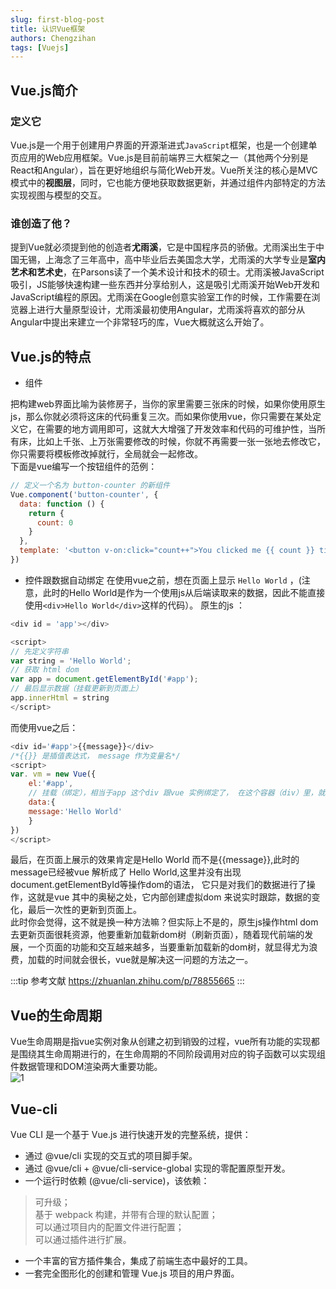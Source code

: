 ```yaml
---
slug: first-blog-post
title: 认识Vue框架
authors: Chengzihan
tags: [Vuejs]
---
```


## Vue.js简介

### 定义它

Vue.js是一个用于创建用户界面的开源渐进式`JavaScript`框架，也是一个创建单页应用的Web应用框架。Vue.js是目前前端界三大框架之一（其他两个分别是React和Angular），旨在更好地组织与简化Web开发。Vue所关注的核心是MVC模式中的**视图层**，同时，它也能方便地获取数据更新，并通过组件内部特定的方法实现视图与模型的交互。  

### 谁创造了他？

提到Vue就必须提到他的创造者**尤雨溪**，它是中国程序员的骄傲。尤雨溪出生于中国无锡，上海念了三年高中，高中毕业后去美国念大学，尤雨溪的大学专业是**室内艺术和艺术史**，在Parsons读了一个美术设计和技术的硕士。尤雨溪被JavaScript吸引，JS能够快速构建一些东西并分享给别人，这是吸引尤雨溪开始Web开发和JavaScript编程的原因。尤雨溪在Google创意实验室工作的时候，工作需要在浏览器上进行大量原型设计，尤雨溪最初使用Angular，尤雨溪将喜欢的部分从Angular中提出来建立一个非常轻巧的库，Vue大概就这么开始了。  

## Vue.js的特点

- 组件

把构建web界面比喻为装修房子，当你的家里需要三张床的时候，如果你使用原生js，那么你就必须将这床的代码重复三次。而如果你使用vue，你只需要在某处定义它，在需要的地方调用即可，这就大大增强了开发效率和代码的可维护性，当所有床，比如上千张、上万张需要修改的时候，你就不再需要一张一张地去修改它，你只需要将模板修改掉就行，全局就会一起修改。  
下面是vue编写一个按钮组件的范例：  

```js
// 定义一个名为 button-counter 的新组件
Vue.component('button-counter', {
  data: function () {
    return {
      count: 0
    }
  },
  template: '<button v-on:click="count++">You clicked me {{ count }} times.</button>'
})
```

- 控件跟数据自动绑定
在使用vue之前，想在页面上显示 `Hello World` ，(注意，此时的Hello World是作为一个使用js从后端读取来的数据，因此不能直接使用`<div>Hello World</div>`这样的代码）。
原生的js ：  

```js
<div id = 'app'></div>

<script>
// 先定义字符串
var string = 'Hello World';
// 获取 html dom
var app = document.getElementById('#app');
// 最后显示数据（挂载更新到页面上）
app.innerHtml = string
</script>
```

而使用vue之后：  

```js
<div id='#app'>{{message}}</div>
/*{{}} 是插值表达式， message 作为变量名*/
<script>
var. vm = new Vue({
    el:'#app', 
    // 挂载（绑定），相当于app 这个div 跟vue 实例绑定了， 在这个容器（div）里，就可以用vue来操作了
    data:{
    message:'Hello World'
    }
})
</script>
```

最后，在页面上展示的效果肯定是Hello World 而不是{{message}},此时的message已经被vue 解析成了 Hello World,这里并没有出现document.getElementById等操作dom的语法， 它只是对我们的数据进行了操作，这就是vue 其中的奥秘之处，它内部创建虚拟dom 来说实时跟踪，数据的变化，最后一次性的更新到页面上。  
此时你会觉得，这不就是换一种方法嘛？但实际上不是的，原生js操作html dom去更新页面很耗资源，他要重新加载新dom树（刷新页面），随着现代前端的发展，一个页面的功能和交互越来越多，当要重新加载新的dom树，就显得尤为浪费，加载的时间就会很长，vue就是解决这一问题的方法之一。  

:::tip 参考文献
<https://zhuanlan.zhihu.com/p/78855665>
:::

## Vue的生命周期

Vue生命周期是指vue实例对象从创建之初到销毁的过程，vue所有功能的实现都是围绕其生命周期进行的，在生命周期的不同阶段调用对应的钩子函数可以实现组件数据管理和DOM渲染两大重要功能。  
![1](https://jetzihan-img.oss-cn-beijing.aliyuncs.com/blog/20220713165130.png)  

## Vue-cli

Vue CLI 是一个基于 Vue.js 进行快速开发的完整系统，提供：  

- 通过 @vue/cli 实现的交互式的项目脚手架。
- 通过 @vue/cli + @vue/cli-service-global 实现的零配置原型开发。
- 一个运行时依赖 (@vue/cli-service)，该依赖：

>可升级；  
>基于 webpack 构建，并带有合理的默认配置；  
>可以通过项目内的配置文件进行配置；  
>可以通过插件进行扩展。  

- 一个丰富的官方插件集合，集成了前端生态中最好的工具。
- 一套完全图形化的创建和管理 Vue.js 项目的用户界面。

